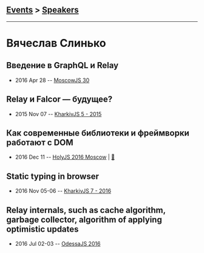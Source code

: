 ## [Events](../README.md) > [Speakers](../speakers.md)
---

# Вячеслав Слинько

## Введение в GraphQL и Relay
- 2016 Apr 28 -- [MoscowJS 30](https://www.youtube.com/watch?v=3Sl1Nf81dXY)    
## Relay и Falcor — будущее?
- 2015 Nov 07 -- [KharkivJS 5 - 2015](https://www.youtube.com/watch?v=bpn8u7KYMSg)    
## Как современные библиотеки и фреймворки работают с DOM
- 2016 Dec 11 -- [HolyJS 2016 Moscow](https://www.youtube.com/watch?v=P0XaHYtA1QE)  | [:notebook:](https://assets.contentful.com/nn534z2fqr9f/1qpWqK0BF2aI0mSKmuqy86/63d68412bb4582ecde32482903065ef4/Viacheslav_Slinko_-_How_modern_libraries_and_frameworks_work_with_DOM.pdf)  
## Static typing in browser
- 2016 Nov 05-06 -- [KharkivJS 7 - 2016](https://www.youtube.com/watch?v=5dHFRt8aMiA)    
## Relay internals, such as cache algorithm, garbage collector, algorithm of applying optimistic updates
- 2016 Jul 02-03 -- [OdessaJS 2016](https://youtu.be/mOD5nFc-_ek)    

